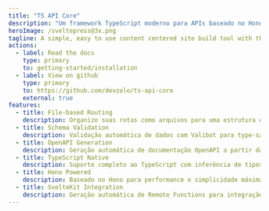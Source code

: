 ```yaml
---
title: "TS API Core"
description: "Um framework TypeScript moderno para APIs baseado no Hono com roteamento por arquivos e validação de schemas usando Valibot."
heroImage: /sveltepress@3x.png
tagline: A simple, easy to use content centered site build tool with the full power of Sveltekit.
actions:
  - label: Read the docs
    type: primary
    to: getting-started/installation
  - label: View on github
    type: primary
    to: https://github.com/devzolo/ts-api-core
    external: true
features:
  - title: File-based Routing
    description: Organize suas rotas como arquivos para uma estrutura clara e intuitiva
  - title: Schema Validation
    description: Validação automática de dados com Valibot para type-safety completo
  - title: OpenAPI Generation
    description: Geração automática de documentação OpenAPI a partir das suas rotas
  - title: TypeScript Native
    description: Suporte completo ao TypeScript com inferência de tipos automática
  - title: Hono Powered
    description: Baseado no Hono para performance e simplicidade máxima
  - title: SvelteKit Integration
    description: Geração automática de Remote Functions para integração com SvelteKit
---
```


<!--
Um framework TypeScript moderno para APIs baseado no Hono com roteamento por arquivos e validação de schemas usando Valibot.

## 🚀 Características

- **Roteamento por arquivos** - Organize suas rotas como arquivos
- **Validação de schemas** - Validação automática com Valibot
- **TypeScript nativo** - Suporte completo ao TypeScript
- **Baseado no Hono** - Performance e simplicidade
- **Middlewares** - Sistema de middlewares flexível
- **Auto-documentação** - Schemas como documentação
- **OpenAPI Generation** - Geração automática de especificações OpenAPI
- **SvelteKit Integration** - Geração de Remote Functions para SvelteKit

## 📦 Pacotes

### ts-api-core

O pacote principal que fornece o servidor, roteamento por arquivos e validação de schemas.

### ts-api-compiler

Plugin TypeScript para gerar automaticamente arquivos OpenAPI.json a partir de rotas TypeScript.

### openapi-to-remote

Ferramenta para gerar Remote Functions do SvelteKit a partir de especificações OpenAPI.

## 🎯 Exemplo Rápido

```typescript
// src/routes/+route.ts
import { get, json } from "@ts-api-kit/core";
import * as v from "valibot";

export default {
  GET: get({
    query: v.object({
      name: v.optional(v.string()),
    }),
  }, ({ query }) => {
    return json({
      message: `Hello ${query.name || 'World'}!`,
      timestamp: new Date().toISOString(),
    });
  }),
};
```

## 🛠️ Instalação

```bash
npm install ts-api-core
```

## 📚 Documentação

Explore nossa documentação completa para aprender como usar todos os recursos do TS API Core:

- [Instalação](/getting-started/installation) - Como instalar e configurar
- [Quick Start](/getting-started/quick-start) - Primeiros passos
- [File-based Routing](/guides/file-based-routing) - Sistema de roteamento
- [Schema Validation](/guides/schema-validation) - Validação com Valibot
- [OpenAPI Generation](/guides/openapi-generation) - Documentação automática
- [Middleware](/guides/middleware) - Sistema de middlewares

## 🌟 Exemplos

Veja exemplos práticos de uso:

- [Simple Example](/examples/simple-example) - Exemplo básico
- [Frontend Example](/examples/frontend-example) - Integração com frontend

## 🤝 Contribuindo

Contribuições são bem-vindas! Veja nosso [repositório no GitHub](https://github.com/devzolo/ts-api-core) para mais informações.

## 📄 Licença

MIT License - veja o arquivo [LICENSE](https://github.com/devzolo/ts-api-core/blob/main/LICENSE) para detalhes.
-->
